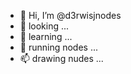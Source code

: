 - 👋 Hi, I’m @d3rwisjnodes
- 👀 looking ...
- 🌱 learning ...
- 💞️ running nodes ...
- 📫 drawing nudes ...

<!---

--->

